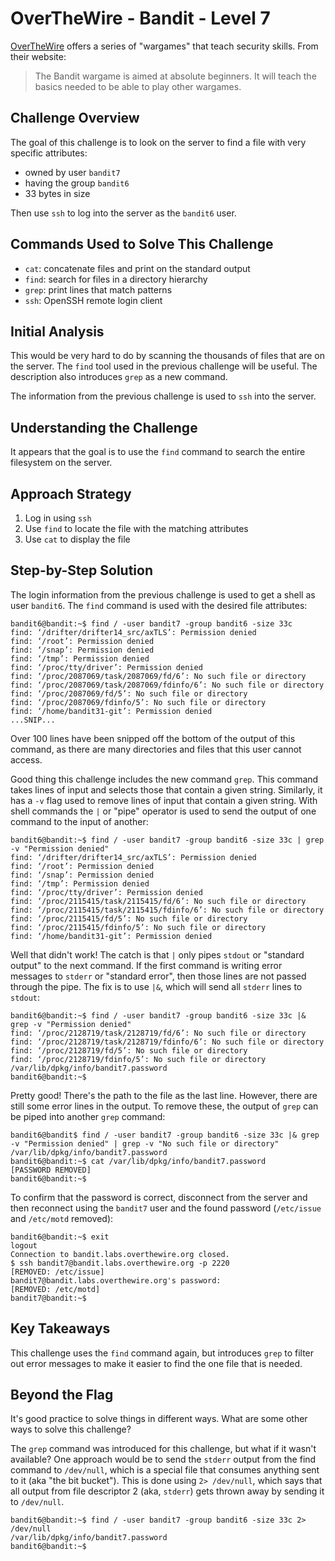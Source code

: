 # OverTheWire - Bandit - Level 7

[OverTheWire](https://overthewire.org) offers a series of "wargames" that teach
security skills. From their website:

> The Bandit wargame is aimed at absolute beginners. It will teach the basics
> needed to be able to play other wargames.

## Challenge Overview

The goal of this challenge is to look on the server to find a file with very
specific attributes:

- owned by user `bandit7`
- having the group `bandit6`
- 33 bytes in size

Then use `ssh` to log into the server as the `bandit6` user.

## Commands Used to Solve This Challenge

- `cat`: concatenate files and print on the standard output
- `find`: search for files in a directory hierarchy
- `grep`: print lines that match patterns
- `ssh`: OpenSSH remote login client

## Initial Analysis

This would be very hard to do by scanning the thousands of files that are on the
server. The `find` tool used in the previous challenge will be useful. The
description also introduces `grep` as a new command.

The information from the previous challenge is used to `ssh` into the
server.

## Understanding the Challenge

It appears that the goal is to use the `find` command to search the entire
filesystem on the server.

## Approach Strategy

1. Log in using `ssh`
1. Use `find` to locate the file with the matching attributes
1. Use `cat` to display the file

## Step-by-Step Solution

The login information from the previous challenge is used to get a shell as user
`bandit6`. The `find` command is used with the desired file attributes:

```
bandit6@bandit:~$ find / -user bandit7 -group bandit6 -size 33c
find: ‘/drifter/drifter14_src/axTLS’: Permission denied
find: ‘/root’: Permission denied
find: ‘/snap’: Permission denied
find: ‘/tmp’: Permission denied
find: ‘/proc/tty/driver’: Permission denied
find: ‘/proc/2087069/task/2087069/fd/6’: No such file or directory
find: ‘/proc/2087069/task/2087069/fdinfo/6’: No such file or directory
find: ‘/proc/2087069/fd/5’: No such file or directory
find: ‘/proc/2087069/fdinfo/5’: No such file or directory
find: ‘/home/bandit31-git’: Permission denied
...SNIP...
```

Over 100 lines have been snipped off the bottom of the output of this command,
as there are many directories and files that this user cannot access.

Good thing this challenge includes the new command `grep`. This command takes
lines of input and selects those that contain a given string. Similarly, it has
a `-v` flag used to remove lines of input that contain a given string. With
shell commands the `|` or "pipe" operator is used to send the output of one
command to the input of another:

```
bandit6@bandit:~$ find / -user bandit7 -group bandit6 -size 33c | grep -v "Permission denied"
find: ‘/drifter/drifter14_src/axTLS’: Permission denied
find: ‘/root’: Permission denied
find: ‘/snap’: Permission denied
find: ‘/tmp’: Permission denied
find: ‘/proc/tty/driver’: Permission denied
find: ‘/proc/2115415/task/2115415/fd/6’: No such file or directory
find: ‘/proc/2115415/task/2115415/fdinfo/6’: No such file or directory
find: ‘/proc/2115415/fd/5’: No such file or directory
find: ‘/proc/2115415/fdinfo/5’: No such file or directory
find: ‘/home/bandit31-git’: Permission denied
```

Well that didn't work! The catch is that `|` only pipes `stdout` or "standard
output" to the next command. If the first command is writing error messages to
`stderr` or "standard error", then those lines are not passed through the pipe.
The fix is to use `|&`, which will send all `stderr` lines to `stdout`:

```
bandit6@bandit:~$ find / -user bandit7 -group bandit6 -size 33c |& grep -v "Permission denied"
find: ‘/proc/2128719/task/2128719/fd/6’: No such file or directory
find: ‘/proc/2128719/task/2128719/fdinfo/6’: No such file or directory
find: ‘/proc/2128719/fd/5’: No such file or directory
find: ‘/proc/2128719/fdinfo/5’: No such file or directory
/var/lib/dpkg/info/bandit7.password
bandit6@bandit:~$
```

Pretty good! There's the path to the file as the last line. However, there are
still some error lines in the output. To remove these, the output of `grep` can
be piped into another `grep` command:

```
bandit6@bandit$ find / -user bandit7 -group bandit6 -size 33c |& grep -v "Permission denied" | grep -v "No such file or directory"
/var/lib/dpkg/info/bandit7.password
bandit6@bandit:~$ cat /var/lib/dpkg/info/bandit7.password
[PASSWORD REMOVED]
bandit6@bandit:~$
```

To confirm that the password is correct, disconnect from the server and then
reconnect using the `bandit7` user and the found password (`/etc/issue` and
`/etc/motd` removed):

```
bandit6@bandit:~$ exit
logout
Connection to bandit.labs.overthewire.org closed.
$ ssh bandit7@bandit.labs.overthewire.org -p 2220
[REMOVED: /etc/issue]
bandit7@bandit.labs.overthewire.org's password:
[REMOVED: /etc/motd]
bandit7@bandit:~$
```

## Key Takeaways

This challenge uses the `find` command again, but introduces `grep` to filter
out error messages to make it easier to find the one file that is needed.

## Beyond the Flag

It's good practice to solve things in different ways. What are some other ways
to solve this challenge?

The `grep` command was introduced for this challenge, but what if it wasn't
available? One approach would be to send the `stderr` output from the find
command to `/dev/null`, which is a special file that consumes anything sent to
it (aka "the bit bucket"). This is done using `2> /dev/null`, which says that
all output from file descriptor 2 (aka, `stderr`) gets thrown away by sending it
to `/dev/null`.

```
bandit6@bandit:~$ find / -user bandit7 -group bandit6 -size 33c 2> /dev/null
/var/lib/dpkg/info/bandit7.password
bandit6@bandit:~$
```
